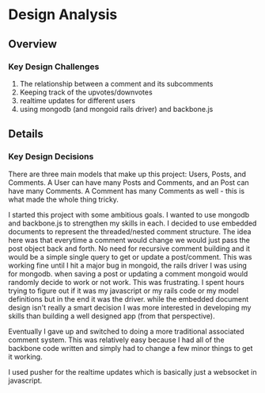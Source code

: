 # Design Analysis

## Overview
### Key Design Challenges
1. The relationship between a comment and its subcomments
2. Keeping track of the upvotes/downvotes
3. realtime updates for different users
4. using mongodb (and mongoid rails driver) and backbone.js

## Details
### Key Design Decisions

There are three main models that make up this project: Users, Posts, and Comments. A User can have many Posts and Comments, and an Post can have many Comments. A Comment has many Comments as well - this is what made the whole thing tricky. 

I started this project with some ambitious goals. I wanted to use mongodb and backbone.js to strengthen my skills in each. I decided to use embedded documents to represent the threaded/nested comment structure. The idea here was that everytime a comment would change we would just pass the post object back and forth. No need for recursive comment building and it would be a simple single query to get or update a post/comment. This was working fine until I hit a major bug in mongoid, the rails driver I was using for mongodb. when saving a post or updating a comment mongoid would randomly decide to work or not work. This was frustrating. I spent hours trying to figure out if it was my javascript or my rails code or my model definitions but in the end it was the driver. while the embedded document design isn't really a smart decision I was more interested in developing my skills than building a well designed app (from that perspective).

Eventually I gave up and switched to doing a more traditional associated comment system. This was relatively easy because I had all of the backbone code written and simply had to change a few minor things to get it working. 

I used pusher for the realtime updates which is basically just a websocket in javascript.   